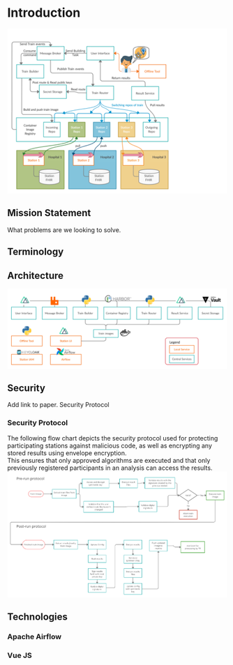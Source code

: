 # Introduction

![Overview](images/process_images/pht_overview.png)

## Mission Statement
What problems are we looking to solve.

## Terminology

## Architecture

![Architecture](images/process_images/pht_services.png)


## Security
Add link to paper. Security Protocol

### Security Protocol
The following flow chart depicts the security protocol used for protecting participating stations against malicious code,
as well as encrypting any stored results using envelope encryption.   
This ensures that only approved algorithms 
are executed and that only previously registered participants in an analysis can access the results. 
![Security Protocol](images/process_images/security_protocol.png)
## Technologies
### Apache Airflow
### Vue JS



